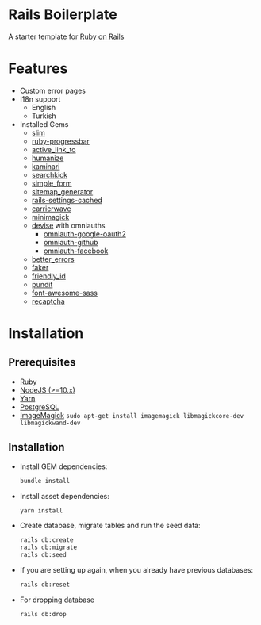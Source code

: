 # Rails Boilerplate
A starter template for [Ruby on Rails](https://rubyonrails.org/)

# Features
- Custom error pages
- I18n support
  - English
  - Turkish
- Installed Gems
  - [slim](https://github.com/slim-template/slim)
  - [ruby-progressbar](https://github.com/jfelchner/ruby-progressbar)
  - [active_link_to](https://github.com/comfy/active_link_to)
  - [humanize](https://github.com/radar/humanize)
  - [kaminari](https://github.com/kaminari/kaminari)
  - [searchkick](https://github.com/ankane/searchkick)
  - [simple_form](https://github.com/heartcombo/simple_form)
  - [sitemap_generator](https://github.com/kjvarga/sitemap_generator)
  - [rails-settings-cached](https://github.com/huacnlee/rails-settings-cached)
  - [carrierwave](https://github.com/carrierwaveuploader/carrierwave)
  - [minimagick](https://github.com/minimagick/minimagick)
  - [devise](https://github.com/heartcombo/devise) with omniauths
    - [omniauth-google-oauth2](https://github.com/zquestz/omniauth-google-oauth2)
    - [omniauth-github](https://github.com/omniauth/omniauth-github)
    - [omniauth-facebook](https://github.com/simi/omniauth-facebook)
  - [better_errors](https://github.com/BetterErrors/better_errors)
  - [faker](https://github.com/faker-ruby/faker)
  - [friendly_id](https://github.com/norman/friendly_id)
  - [pundit](https://github.com/varvet/pundit)
  - [font-awesome-sass](https://github.com/FortAwesome/font-awesome-sass)
  - [recaptcha](https://github.com/ambethia/recaptcha)

# Installation
## Prerequisites
- [Ruby](https://rvm.io/)
- [NodeJS (>=10.x)](https://nodejs.org/en/download/package-manager/#debian-and-ubuntu-based-linux-distributions)
- [Yarn](https://yarnpkg.com/lang/en/docs/install/#debian-stable)
- [PostgreSQL](https://www.postgresql.org/download/)
- [ImageMagick](https://imagemagick.org/) `sudo apt-get install imagemagick libmagickcore-dev libmagickwand-dev`

## Installation
- Install GEM dependencies:

  ```bash
  bundle install
  ```

- Install asset dependencies:

  ```bash
  yarn install
  ```

- Create database, migrate tables and run the seed data:

  ```bash
  rails db:create
  rails db:migrate
  rails db:seed
  ```

- If you are setting up again, when you already have previous databases:

  ```bash
  rails db:reset
  ```
- For dropping database
  ```bash
  rails db:drop
  ``` 